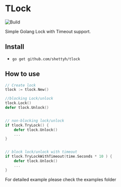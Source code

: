 # TLock
![Build](https://github.com/shettyh/tlock/workflows/Go/badge.svg?branch=master)

Simple Golang Lock with Timeout support.

## Install
- `go get github.com/shettyh/tlock`

## How to use

```go
// Create lock
tlock := tlock.New()

//blocking Lock/unlock
tlock.Lock()
defer tlock.Unlock()


// non-blocking lock/unlock
if tlock.TryLock() {
    defer tlock.Unlock()
    ...
}


// block lock/unlock with timeout
if tlock.TryLockWithTimeout(time.Seconds * 10 ) {
    defer tlock.Unlock()
    ...
}
```

For detailed example please check the examples folder

